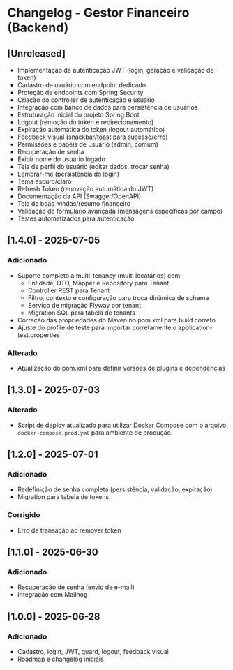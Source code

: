 # Changelog - Gestor Financeiro (Backend)

## [Unreleased]

- Implementação de autenticação JWT (login, geração e validação de token)
- Cadastro de usuário com endpoint dedicado
- Proteção de endpoints com Spring Security
- Criação do controller de autenticação e usuário
- Integração com banco de dados para persistência de usuários
- Estruturação inicial do projeto Spring Boot
- Logout (remoção do token e redirecionamento)
- Expiração automática do token (logout automático)
- Feedback visual (snackbar/toast para sucesso/erro)
- Permissões e papéis de usuário (admin, comum)
- Recuperação de senha
- Exibir nome do usuário logado
- Tela de perfil do usuário (editar dados, trocar senha)
- Lembrar-me (persistência do login)
- Tema escuro/claro
- Refresh Token (renovação automática do JWT)
- Documentação da API (Swagger/OpenAPI)
- Tela de boas-vindas/resumo financeiro
- Validação de formulário avançada (mensagens específicas por campo)
- Testes automatizados para autenticação

## [1.4.0] - 2025-07-05

### Adicionado
- Suporte completo a multi-tenancy (multi locatários) com:
  - Entidade, DTO, Mapper e Repository para Tenant
  - Controller REST para Tenant
  - Filtro, contexto e configuração para troca dinâmica de schema
  - Serviço de migração Flyway por tenant
  - Migration SQL para tabela de tenants
- Correção das propriedades do Maven no pom.xml para build correto
- Ajuste do profile de teste para importar corretamente o application-test.properties

### Alterado
- Atualização do pom.xml para definir versões de plugins e dependências

## [1.3.0] - 2025-07-03

### Alterado
- Script de deploy atualizado para utilizar Docker Compose com o arquivo `docker-compose.prod.yml` para ambiente de produção.

## [1.2.0] - 2025-07-01

### Adicionado

- Redefinição de senha completa (persistência, validação, expiração)
- Migration para tabela de tokens

### Corrigido

- Erro de transação ao remover token

## [1.1.0] - 2025-06-30

### Adicionado

- Recuperação de senha (envio de e-mail)
- Integração com Mailhog

## [1.0.0] - 2025-06-28

### Adicionado

- Cadastro, login, JWT, guard, logout, feedback visual
- Roadmap e changelog iniciais
